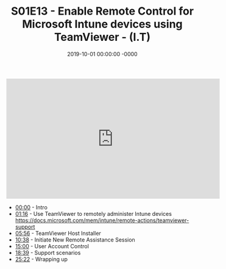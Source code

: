 ﻿---
layout: post
title: "S01E13 - Enable Remote Control for Microsoft Intune devices using TeamViewer - (I.T)"
date: 2019-10-01 00:00:00 -0000
categories:
---

<iframe loading="lazy" width="560" height="315" src="https://www.youtube.com/embed/u1vLxclnxsI" title="YouTube video player" frameborder="0" allow="accelerometer; autoplay; clipboard-write; encrypted-media; gyroscope; picture-in-picture" allowfullscreen></iframe>

* [00:00](https://www.youtube.com/watch?v=u1vLxclnxsI&t=0s) - Intro
* [01:16](https://www.youtube.com/watch?v=u1vLxclnxsI&t=76s) - Use TeamViewer to remotely administer Intune devices
https://docs.microsoft.com/mem/intune/remote-actions/teamviewer-support
* [05:56](https://www.youtube.com/watch?v=u1vLxclnxsI&t=356s) - TeamViewer Host Installer
* [10:38](https://www.youtube.com/watch?v=u1vLxclnxsI&t=638s) - Initiate New Remote Assistance Session
* [15:00](https://www.youtube.com/watch?v=u1vLxclnxsI&t=900s) - User Account Control
* [18:39](https://www.youtube.com/watch?v=u1vLxclnxsI&t=1119s) - Support scenarios
* [25:22](https://www.youtube.com/watch?v=u1vLxclnxsI&t=1522s) - Wrapping up

